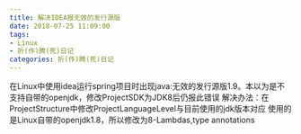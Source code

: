 ```yaml
---
title: 解决IDEA报无效的发行源版
date: 2018-07-25 11:09:00
tags: 
- Linux
- 折(作)腾(死)日记
categories: 折(作)腾(死)日记
---
```

在Linux中使用idea运行spring项目时出现java:无效的发行源版1.9。本以为是不支持自带的openjdk，修改ProjectSDK为JDK8后仍报此错误
解决办法：在ProjectStructure中修改ProjectLanguageLevel与目前使用的jdk版本对应
使用的是Linux自带的openjdk1.8，所以修改为8-Lambdas,type annotations
